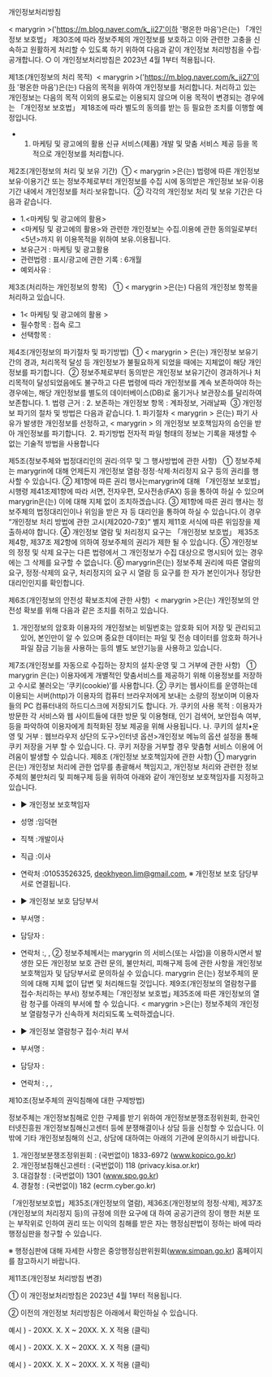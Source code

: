 개인정보처리방침

< marygrin >('https://m.blog.naver.com/k_ji27'이하 '평온한 마음')은(는) 「개인정보 보호법」 제30조에 따라 정보주체의 개인정보를 보호하고 이와 관련한 고충을 신속하고 원활하게 처리할 수 있도록 하기 위하여 다음과 같이 개인정보 처리방침을 수립·공개합니다.
○ 이 개인정보처리방침은 2023년 4월 1부터 적용됩니다.

제1조(개인정보의 처리 목적)  < marygrin >('https://m.blog.naver.com/k_ji27'이하 '평온한 마음')은(는) 다음의 목적을 위하여 개인정보를 처리합니다. 처리하고 있는 개인정보는 다음의 목적 이외의 용도로는 이용되지 않으며 이용 목적이 변경되는 경우에는 「개인정보 보호법」 제18조에 따라 별도의 동의를 받는 등 필요한 조치를 이행할 예정입니다.
* 1. 마케팅 및 광고에의 활용 신규 서비스(제품) 개발 및 맞춤 서비스 제공 등을 목적으로 개인정보를 처리합니다. 


제2조(개인정보의 처리 및 보유 기간)  ① < marygrin >은(는) 법령에 따른 개인정보 보유·이용기간 또는 정보주체로부터 개인정보를 수집 시에 동의받은 개인정보 보유·이용기간 내에서 개인정보를 처리·보유합니다.  ② 각각의 개인정보 처리 및 보유 기간은 다음과 같습니다.
* 1.<마케팅 및 광고에의 활용>
* <마케팅 및 광고에의 활용>와 관련한 개인정보는 수집.이용에 관한 동의일로부터<5년>까지 위 이용목적을 위하여 보유.이용됩니다.
* 보유근거 : 마케팅 및 광고활용
* 관련법령 : 표시/광고에 관한 기록 : 6개월
* 예외사유 : 


제3조(처리하는 개인정보의 항목)   ① < marygrin >은(는) 다음의 개인정보 항목을 처리하고 있습니다.
* 1< 마케팅 및 광고에의 활용 >
* 필수항목 : 접속 로그
* 선택항목 : 


제4조(개인정보의 파기절차 및 파기방법)
 ① < marygrin > 은(는) 개인정보 보유기간의 경과, 처리목적 달성 등 개인정보가 불필요하게 되었을 때에는 지체없이 해당 개인정보를 파기합니다.  ② 정보주체로부터 동의받은 개인정보 보유기간이 경과하거나 처리목적이 달성되었음에도 불구하고 다른 법령에 따라 개인정보를 계속 보존하여야 하는 경우에는, 해당 개인정보를 별도의 데이터베이스(DB)로 옮기거나 보관장소를 달리하여 보존합니다. 1. 법령 근거 : 2. 보존하는 개인정보 항목 : 계좌정보, 거래날짜  ③ 개인정보 파기의 절차 및 방법은 다음과 같습니다. 1. 파기절차 < marygrin > 은(는) 파기 사유가 발생한 개인정보를 선정하고, < marygrin > 의 개인정보 보호책임자의 승인을 받아 개인정보를 파기합니다. 
2. 파기방법
전자적 파일 형태의 정보는 기록을 재생할 수 없는 기술적 방법을 사용합니다


제5조(정보주체와 법정대리인의 권리·의무 및 그 행사방법에 관한 사항)
  ① 정보주체는 marygrin에 대해 언제든지 개인정보 열람·정정·삭제·처리정지 요구 등의 권리를 행사할 수 있습니다.
② 제1항에 따른 권리 행사는marygrin에 대해 「개인정보 보호법」 시행령 제41조제1항에 따라 서면, 전자우편, 모사전송(FAX) 등을 통하여 하실 수 있으며 marygrin은(는) 이에 대해 지체 없이 조치하겠습니다.
③ 제1항에 따른 권리 행사는 정보주체의 법정대리인이나 위임을 받은 자 등 대리인을 통하여 하실 수 있습니다.이 경우 “개인정보 처리 방법에 관한 고시(제2020-7호)” 별지 제11호 서식에 따른 위임장을 제출하셔야 합니다.
④ 개인정보 열람 및 처리정지 요구는 「개인정보 보호법」 제35조 제4항, 제37조 제2항에 의하여 정보주체의 권리가 제한 될 수 있습니다.
⑤ 개인정보의 정정 및 삭제 요구는 다른 법령에서 그 개인정보가 수집 대상으로 명시되어 있는 경우에는 그 삭제를 요구할 수 없습니다.
⑥ marygrin은(는) 정보주체 권리에 따른 열람의 요구, 정정·삭제의 요구, 처리정지의 요구 시 열람 등 요구를 한 자가 본인이거나 정당한 대리인인지를 확인합니다.


제6조(개인정보의 안전성 확보조치에 관한 사항)  < marygrin >은(는) 개인정보의 안전성 확보를 위해 다음과 같은 조치를 취하고 있습니다.
1. 개인정보의 암호화 이용자의 개인정보는 비밀번호는 암호화 되어 저장 및 관리되고 있어, 본인만이 알 수 있으며 중요한 데이터는 파일 및 전송 데이터를 암호화 하거나 파일 잠금 기능을 사용하는 등의 별도 보안기능을 사용하고 있습니다.  


제7조(개인정보를 자동으로 수집하는 장치의 설치·운영 및 그 거부에 관한 사항)
  ① marygrin 은(는) 이용자에게 개별적인 맞춤서비스를 제공하기 위해 이용정보를 저장하고 수시로 불러오는 ‘쿠키(cookie)’를 사용합니다. ② 쿠키는 웹사이트를 운영하는데 이용되는 서버(http)가 이용자의 컴퓨터 브라우저에게 보내는 소량의 정보이며 이용자들의 PC 컴퓨터내의 하드디스크에 저장되기도 합니다. 가. 쿠키의 사용 목적 : 이용자가 방문한 각 서비스와 웹 사이트들에 대한 방문 및 이용형태, 인기 검색어, 보안접속 여부, 등을 파악하여 이용자에게 최적화된 정보 제공을 위해 사용됩니다. 나. 쿠키의 설치•운영 및 거부 : 웹브라우저 상단의 도구>인터넷 옵션>개인정보 메뉴의 옵션 설정을 통해 쿠키 저장을 거부 할 수 있습니다. 다. 쿠키 저장을 거부할 경우 맞춤형 서비스 이용에 어려움이 발생할 수 있습니다.
제8조 (개인정보 보호책임자에 관한 사항) 
① marygrin 은(는) 개인정보 처리에 관한 업무를 총괄해서 책임지고, 개인정보 처리와 관련한 정보주체의 불만처리 및 피해구제 등을 위하여 아래와 같이 개인정보 보호책임자를 지정하고 있습니다.
* ▶ 개인정보 보호책임자 
* 성명 :임덕현
* 직책 :개발이사
* 직급 :이사
* 연락처 :01053526325, deokhyeon.lim@gmail.com, 
※ 개인정보 보호 담당부서로 연결됩니다.

* ▶ 개인정보 보호 담당부서
* 부서명 :
* 담당자 :
* 연락처 :, , 
② 정보주체께서는 marygrin 의 서비스(또는 사업)을 이용하시면서 발생한 모든 개인정보 보호 관련 문의, 불만처리, 피해구제 등에 관한 사항을 개인정보 보호책임자 및 담당부서로 문의하실 수 있습니다. marygrin 은(는) 정보주체의 문의에 대해 지체 없이 답변 및 처리해드릴 것입니다.
제9조(개인정보의 열람청구를 접수·처리하는 부서) 정보주체는 ｢개인정보 보호법｣ 제35조에 따른 개인정보의 열람 청구를 아래의 부서에 할 수 있습니다. < marygrin >은(는) 정보주체의 개인정보 열람청구가 신속하게 처리되도록 노력하겠습니다. 
* ▶ 개인정보 열람청구 접수·처리 부서 
* 부서명 : 
* 담당자 : 
* 연락처 : , , 


제10조(정보주체의 권익침해에 대한 구제방법)


정보주체는 개인정보침해로 인한 구제를 받기 위하여 개인정보분쟁조정위원회, 한국인터넷진흥원 개인정보침해신고센터 등에 분쟁해결이나 상담 등을 신청할 수 있습니다. 이 밖에 기타 개인정보침해의 신고, 상담에 대하여는 아래의 기관에 문의하시기 바랍니다.

1. 개인정보분쟁조정위원회 : (국번없이) 1833-6972 (www.kopico.go.kr)
2. 개인정보침해신고센터 : (국번없이) 118 (privacy.kisa.or.kr)
3. 대검찰청 : (국번없이) 1301 (www.spo.go.kr)
4. 경찰청 : (국번없이) 182 (ecrm.cyber.go.kr)

「개인정보보호법」제35조(개인정보의 열람), 제36조(개인정보의 정정·삭제), 제37조(개인정보의 처리정지 등)의 규정에 의한 요구에 대 하여 공공기관의 장이 행한 처분 또는 부작위로 인하여 권리 또는 이익의 침해를 받은 자는 행정심판법이 정하는 바에 따라 행정심판을 청구할 수 있습니다.

※ 행정심판에 대해 자세한 사항은 중앙행정심판위원회(www.simpan.go.kr) 홈페이지를 참고하시기 바랍니다.

제11조(개인정보 처리방침 변경)


① 이 개인정보처리방침은 2023년 4월 1부터 적용됩니다.


② 이전의 개인정보 처리방침은 아래에서 확인하실 수 있습니다. 


예시 ) - 20XX. X. X ~ 20XX. X. X 적용 (클릭) 


예시 ) - 20XX. X. X ~ 20XX. X. X 적용 (클릭) 


예시 ) - 20XX. X. X ~ 20XX. X. X 적용 (클릭)
